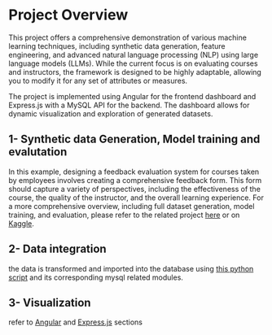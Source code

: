 # Project Overview

This project offers a comprehensive demonstration of various machine learning techniques, including synthetic data generation, feature engineering, and advanced natural language processing (NLP) using large language models (LLMs). While the current focus is on evaluating courses and instructors, the framework is designed to be highly adaptable, allowing you to modify it for any set of attributes or measures.

The project is implemented using Angular for the frontend dashboard and Express.js with a MySQL API for the backend. The dashboard allows for dynamic visualization and exploration of generated datasets.




## 1- Synthetic data Generation, Model training and evalutation

In this example, designing a feedback evaluation system for courses taken by employees involves creating a comprehensive feedback form. This form should capture a variety of perspectives, including the effectiveness of the course, the quality of the instructor, and the overall learning experience. For a more comprehensive overview, including full dataset generation, model training, and evaluation, please refer to the related project [here](link_to_ipynb) or on [Kaggle](https://www.kaggle.com/code/oussamahaboubi/feedback-simulation).


## 2- Data integration
the data is transformed and imported into the database using [this python script](script) and its corresponding mysql related modules.

## 3- Visualization
refer to [Angular]() and [Express.js]() sections
